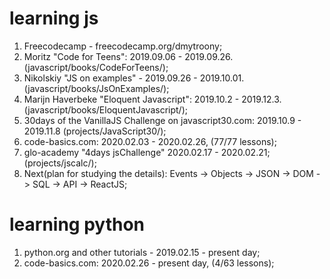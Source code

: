 # learning js
1. Freecodecamp - freecodecamp.org/dmytroony;
2. Moritz "Code for Teens": 2019.09.06 - 2019.09.26. (javascript/books/CodeForTeens/);
3. Nikolskiy "JS on examples" - 2019.09.26 - 2019.10.01. (javascript/books/JsOnExamples/);
4. Marijn Haverbeke "Eloquent Javascript": 2019.10.2 - 2019.12.3. (javascript/books/EloquentJavascript/);
5. 30days of the VanillaJS Challenge on javascript30.com: 2019.10.9 - 2019.11.8 (projects/JavaScript30/);
6. code-basics.com: 2020.02.03 - 2020.02.26, (77/77 lessons);
7. glo-academy "4days jsChallenge" 2020.02.17 - 2020.02.21; (projects/jscalc/);
8. Next(plan for studying the details): Events -> Objects -> JSON -> DOM -> SQL -> API -> ReactJS;

# learning python
1. python.org and other tutorials - 2019.02.15 - present day;
2. code-basics.com: 2020.02.26 - present day, (4/63 lessons);